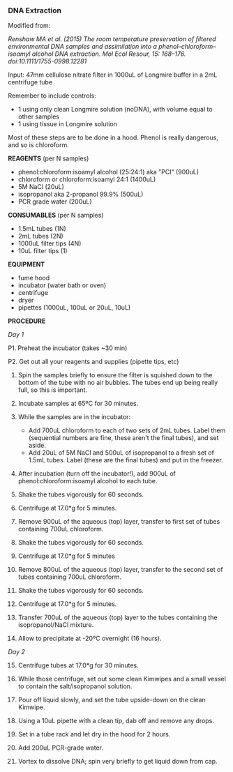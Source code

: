 ### DNA Extraction

Modified from:

*Renshaw MA et al. (2015) The room temperature preservation of filtered environmental DNA samples and assimilation into a phenol–chloroform–isoamyl alcohol DNA extraction. Mol Ecol Resour, 15: 168–176. doi:10.1111/1755-0998.12281*

Input: 47mm cellulose nitrate filter in 1000uL of Longmire buffer in a 2mL centrifuge tube

Remember to include controls:
  - 1 using only clean Longmire solution (noDNA), with volume equal to other samples
  - 1 using tissue in Longmire solution

Most of these steps are to be done in a hood. Phenol is really dangerous, and so is chloroform.

**REAGENTS** (per N samples)
- phenol:chloroform:isoamyl alcohol (25:24:1) aka "PCI" (900uL)
- chloroform or chloroform:isoamyl 24:1 (1400uL)
- 5M NaCl (20uL)
- isopropanol aka 2-propanol 99.9% (500uL)
- PCR grade water (200uL)

**CONSUMABLES** (per N samples)
- 1.5mL tubes (1N)
- 2mL tubes (2N)
- 1000uL filter tips (4N)
- 10uL filter tips (1)

**EQUIPMENT**
- fume hood
- incubator (water bath or oven)
- centrifuge
- dryer
- pipettes (1000uL, 100uL or 20uL, 10uL)

<div style="page-break-after: always;"></div>

**PROCEDURE**

*Day 1*

P1. Preheat the incubator (takes ~30 min)

P2. Get out all your reagents and supplies (pipette tips, etc)

1. Spin the samples briefly to ensure the filter is squished down to the bottom of the tube with no air bubbles. The tubes end up being really full, so this is important.

2. Incubate samples at 65ºC for 30 minutes.

3. While the samples are in the incubator:
    - Add 700uL chloroform to each of two sets of 2mL tubes. Label them (sequential numbers are fine, these aren't the final tubes), and set aside.
    - Add 20uL of 5M NaCl and 500uL of isopropanol to a fresh set of 1.5mL tubes. Label (these are the final tubes) and put in the freezer.

4. After incubation (turn off the incubator!), add 900uL of phenol:chloroform:isoamyl alcohol to each tube.

5. Shake the tubes vigorously for 60 seconds.

6. Centrifuge at 17.0*g for 5 minutes.

7. Remove 900uL of the aqueous (top) layer, transfer to first set of tubes containing 700uL chloroform.

8. Shake the tubes vigorously for 60 seconds.

9. Centrifuge at 17.0*g for 5 minutes

10. Remove 800uL of the aqueous (top) layer, transfer to the second set of tubes containing 700uL chloroform.

11. Shake the tubes vigorously for 60 seconds.

12. Centrifuge at 17.0*g for 5 minutes.

13. Transfer 700uL of the aqueous (top) layer to the tubes containing the isopropanol/NaCl mixture.

14. Allow to precipitate at -20ºC overnight (16 hours).

*Day 2*

15. Centrifuge tubes at 17.0*g for 30 minutes.

16. While those centrifuge, set out some clean Kimwipes and a small vessel to contain the salt/isopropanol solution.

17. Pour off liquid slowly, and set the tube upside-down on the clean Kimwipe.

18. Using a 10uL pipette with a clean tip, dab off and remove any drops.

19. Set in a tube rack and let dry in the hood for 2 hours.

20. Add 200uL PCR-grade water.

21. Vortex to dissolve DNA; spin very briefly to get liquid down from cap.
